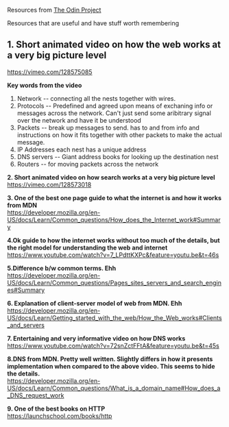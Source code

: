 Resources from [The Odin Project](https://www.theodinproject.com/courses/web-development-101/lessons/how-does-the-web-work)

Resources that are useful and have stuff worth remembering


## 1. Short animated video on how the web works at a very big picture level
https://vimeo.com/128575085  
  
**Key words from the video**
1. Network -- connecting all the nests together with wires.
2. Protocols -- Predefined and agreed upon means of exchaning info or messages across the network. Can't just send some aribitrary signal over the network and have it be understood
3. Packets -- break up messages to send. has to and from info and instructions on how it fits together with other packets to make the actual message.
4. IP Addresses each nest has a unique address
5. DNS servers -- Giant address books for looking up the destination nest
6. Routers -- for moving packets across the network 


**2. Short animated video on how search works at a very big picture level**  
https://vimeo.com/128573018

**3. One of the best one page guide to what the internet is and how it works from MDN**  
https://developer.mozilla.org/en-US/docs/Learn/Common_questions/How_does_the_Internet_work#Summary

**4.Ok guide to how the internet works without too much of the details, but the right model for understanding the web and internet**  
https://www.youtube.com/watch?v=7_LPdttKXPc&feature=youtu.be&t=46s

**5.Difference b/w common terms. Ehh**  
https://developer.mozilla.org/en-US/docs/Learn/Common_questions/Pages_sites_servers_and_search_engines#Summary

**6. Explanation of client-server model of web from MDN. Ehh**  
https://developer.mozilla.org/en-US/docs/Learn/Getting_started_with_the_web/How_the_Web_works#Clients_and_servers

**7. Entertaining and very informative video on how DNS works**  
https://www.youtube.com/watch?v=72snZctFFtA&feature=youtu.be&t=45s

**8.DNS from MDN. Pretty well written. Slightly differs in how it presents implementation when compared to the above video.
This seems to hide the details.**  
https://developer.mozilla.org/en-US/docs/Learn/Common_questions/What_is_a_domain_name#How_does_a_DNS_request_work

**9. One of the best books on HTTP**  
https://launchschool.com/books/http

